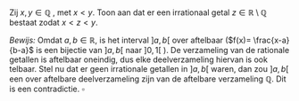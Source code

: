 Zij $x, y \in \mathbb{Q}$ , met $x < y$. Toon aan dat er een irrationaal getal $z \in \mathbb{R}\setminus \mathbb{Q}$ bestaat zodat $x < z<y$.

*Bewijs:*
Omdat $a, b \in \mathbb{R}$, is het interval $]a, b[$ over aftelbaar ($f(x)= \frac{x-a}{b-a}$ is een bijectie van $]a, b[$ naar $]0, 1[$ ). De verzameling van de rationale getallen is aftelbaar oneindig, dus elke deelverzameling hiervan is ook telbaar. Stel nu dat er geen irrationale getallen in $]a, b[$ waren, dan zou $]a, b[$ een over aftelbare deelverzameling zijn van de aftelbare verzameling $\mathbb{Q}$. Dit is een contradictie.
$\square$
